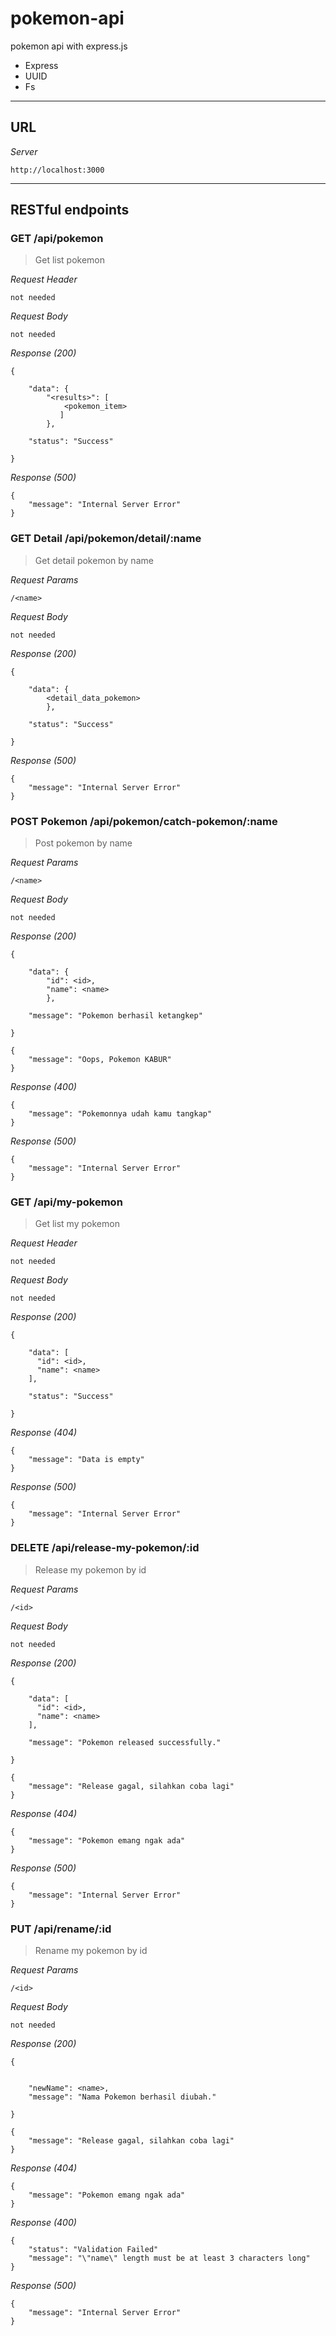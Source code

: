 # pokemon-api
pokemon api with express.js
* Express
* UUID
* Fs
  
---
## URL

_Server_
```
http://localhost:3000
```
---


## RESTful endpoints

### GET /api/pokemon
> Get list pokemon

_Request Header_
```
not needed
```

_Request Body_
```
not needed
```
_Response (200)_
```
{

    "data": {
        "<results>": [
	        <pokemon_item>
	       ]
        },

    "status": "Success"

}
```

_Response (500)_
```
{
    "message": "Internal Server Error"
}
```

### GET Detail /api/pokemon/detail/:name
> Get detail pokemon by name

_Request Params_
```
/<name>
```

_Request Body_
```
not needed
```
_Response (200)_
```
{

    "data": {
        <detail_data_pokemon>
        },

    "status": "Success"

}
```

_Response (500)_
```
{
    "message": "Internal Server Error"
}
```

### POST Pokemon /api/pokemon/catch-pokemon/:name
> Post pokemon by name

_Request Params_
```
/<name>
```

_Request Body_
```
not needed
```
_Response (200)_
```
{

    "data": {
        "id": <id>,
        "name": <name>
        },

    "message": "Pokemon berhasil ketangkep"

}
```
```
{
    "message": "Oops, Pokemon KABUR"
}
```
_Response (400)_
```
{
    "message": "Pokemonnya udah kamu tangkap"
}
```
_Response (500)_
```
{
    "message": "Internal Server Error"
}
```

### GET /api/my-pokemon
> Get list my pokemon

_Request Header_
```
not needed
```

_Request Body_
```
not needed
```
_Response (200)_
```
{

    "data": [
      "id": <id>,
      "name": <name>
    ],

    "status": "Success"

}
```

_Response (404)_
```
{
    "message": "Data is empty"
}
```

_Response (500)_
```
{
    "message": "Internal Server Error"
}
```

### DELETE /api/release-my-pokemon/:id
> Release my pokemon by id

_Request Params_
```
/<id>
```

_Request Body_
```
not needed
```
_Response (200)_
```
{

    "data": [
      "id": <id>,
      "name": <name>
    ],

    "message": "Pokemon released successfully."

}
```
```
{
    "message": "Release gagal, silahkan coba lagi"
}
```

_Response (404)_
```
{
    "message": "Pokemon emang ngak ada"
}
```

_Response (500)_
```
{
    "message": "Internal Server Error"
}
```

### PUT /api/rename/:id
> Rename my pokemon by id

_Request Params_
```
/<id>
```

_Request Body_
```
not needed
```
_Response (200)_
```
{

    
    "newName": <name>,
    "message": "Nama Pokemon berhasil diubah."

}
```
```
{
    "message": "Release gagal, silahkan coba lagi"
}
```

_Response (404)_
```
{
    "message": "Pokemon emang ngak ada"
}
```

_Response (400)_
```
{
    "status": "Validation Failed"
    "message": "\"name\" length must be at least 3 characters long"
}
```

_Response (500)_
```
{
    "message": "Internal Server Error"
}
```
